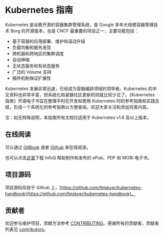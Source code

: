 # Kubernetes 指南

Kubernetes 是谷歌开源的容器集群管理系统，是 Google 多年大规模容器管理技术 Borg 的开源版本，也是 CNCF 最重要的项目之一，主要功能包括：

- 基于容器的应用部署、维护和滚动升级
- 负载均衡和服务发现
- 跨机器和跨地区的集群调度
- 自动伸缩
- 无状态服务和有状态服务
- 广泛的 Volume 支持
- 插件机制保证扩展性

Kubernetes 发展非常迅速，已经成为容器编排领域的领导者。Kubernetes 的中文资料也非常丰富，但系统化和紧跟社区更新的则就比较少见了。《Kubernetes 指南》开源电子书旨在整理平时在开发和使用 Kubernetes 时的参考指南和实践总结，形成一个系统化的参考指南以方便查阅。欢迎大家关注和添加完善内容。

注：如无特殊说明，本指南所有文档仅适用于 Kubernetes v1.6 及以上版本。

## 在线阅读

可以通过 [GitBook](https://feisky.gitbooks.io/kubernetes) 或者 [Github](https://github.com/feiskyer/kubernetes-handbook/blob/master/SUMMARY.md) 来在线阅读。

也可以点击[这里](http://www.infoq.com/cn/minibooks/Kubernetes-handbook)下载 InfoQ 帮助制作和发布的 ePub、PDF 和 MOBI 电子书。

## 项目源码

项目源码存放于 Github 上，[https://github.com/feiskyer/kubernetes-handbook](https://github.com/feiskyer/kubernetes-handbook)。

## 贡献者

欢迎参与维护项目，贡献方法参考 [CONTRIBUTING](https://github.com/feiskyer/kubernetes-handbook/blob/master/CONTRIBUTING.md)。感谢所有的贡献者，贡献者列表见 [contributors](https://github.com/feiskyer/kubernetes-handbook/graphs/contributors)。

